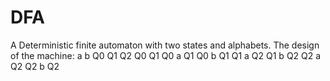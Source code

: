 # DFA
A Deterministic finite automaton with two states and alphabets.
The design of the machine:
a b
Q0 Q1 Q2
Q0
Q1
Q0 a Q1
Q0 b Q1
Q1 a Q2
Q1 b Q2
Q2 a Q2
Q2 b Q2

